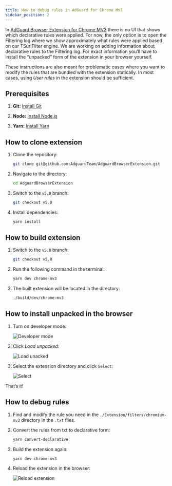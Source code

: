 ```yaml
---
title: How to debug rules in AdGuard for Chrome MV3
sidebar_position: 2
---
```


In [AdGuard Browser Extension for Chrome MV3](/general/adguard-browser-extension/mv3-version) there is no UI that shows which declarative rules were applied. For now, the only option is to open the Filtering log where we show approximately what rules were applied based on our TSurlFilter engine. We are working on adding information about declarative rules to the Filtering log. For exact information you’ll have to install the “unpacked” form of the extension in your browser yourself.

These instructions are also meant for problematic cases where you want to modify the rules that are bundled with the extension statically. In most cases, using *User rules* in the extension should be sufficient.

## Prerequisites

1. **Git:** [Install Git](https://git-scm.com/book/en/v2/Getting-Started-Installing-Git)

1. **Node:** [Install Node.js](https://nodejs.org/en/download/package-manager)

1. **Yarn:** [Install Yarn](https://classic.yarnpkg.com/lang/en/docs/install)

## How to clone extension

1. Clone the repository:

    ```bash
    git clone git@github.com:AdguardTeam/AdguardBrowserExtension.git
    ```

1. Navigate to the directory:

    ```bash
    cd AdguardBrowserExtension
    ```

1. Switch to the `v5.0` branch:

    ```bash
    git checkout v5.0
    ```

1. Install dependencies:

    ```bash
    yarn install
    ```

## How to build extension

1. Switch to the `v5.0` branch:

    ```bash
    git checkout v5.0
    ```

1. Run the following command in the terminal:

    ```bash
    yarn dev chrome-mv3
    ```

1. The built extension will be located in the directory:

    ```bash
    ./build/dev/chrome-mv3
    ```

## How to install unpacked in the browser

1. Turn on developer mode:

    ![Developer mode](https://cdn.adtidy.org/content/Kb/ad_blocker/browser_extension/developer_mode.png)

1. Click *Load unpacked*:

    ![Load unacked](https://cdn.adtidy.org/content/Kb/ad_blocker/browser_extension/load_unpacked.png)

1. Select the extension directory and click `Select`:

    ![Select](https://cdn.adtidy.org/content/Kb/ad_blocker/browser_extension/select.png)

That’s it!

## How to debug rules

1. Find and modify the rule you need in the `./Extension/filters/chromium-mv3` directory in the `.txt` files.

1. Convert the rules from txt to declarative form:

    ```bash
    yarn convert-declarative
    ```

1. Build the extension again:

    ```bash
    yarn dev chrome-mv3
    ```

1. Reload the extension in the browser:

    ![Reload extension](https://cdn.adtidy.org/content/Kb/ad_blocker/browser_extension/reload_extension.png)
